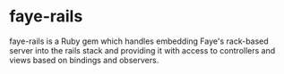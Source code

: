 # faye-rails

faye-rails is a Ruby gem which handles embedding Faye's rack-based server into the rails stack and providing it with access to controllers and views based on bindings and observers.


